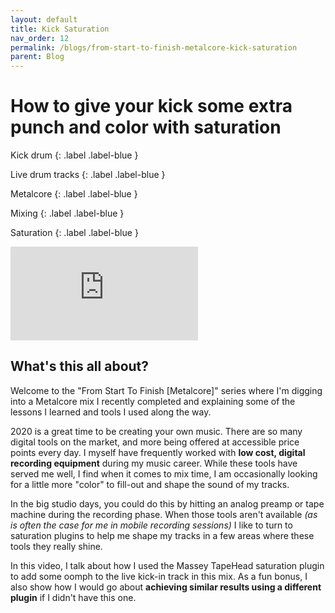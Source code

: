 ```yaml
---
layout: default
title: Kick Saturation
nav_order: 12
permalink: /blogs/from-start-to-finish-metalcore-kick-saturation
parent: Blog
---
```


# How to give your kick some extra punch and color with saturation

Kick drum
{: .label .label-blue }

Live drum tracks
{: .label .label-blue }

Metalcore
{: .label .label-blue }

Mixing
{: .label .label-blue }

Saturation
{: .label .label-blue }

<div class="video-container">
  <iframe src="https://www.youtube-nocookie.com/embed/m5c46goglL4?rel=0" title="YouTube video player" frameborder="0" allow="accelerometer; autoplay; clipboard-write; encrypted-media; gyroscope; picture-in-picture" allowfullscreen></iframe>
</div>

## What's this all about?

Welcome to the "From Start To Finish [Metalcore]" series where I'm digging into a Metalcore mix I recently completed and explaining some of the lessons I learned and tools I used along the way.


2020 is a great time to be creating your own music. There are so many digital tools on the market, and more being offered at accessible price points every day. I myself have frequently worked with **low cost, digital recording equipment** during my music career. While these tools have served me well, I find when it comes to mix time, I am occasionally looking for a little more "color" to fill-out and shape the sound of my tracks.

In the big studio days, you could do this by hitting an analog preamp or tape machine during the recording phase. When those tools aren't available _(as is often the case for me in mobile recording sessions)_ I like to turn to saturation plugins to help me shape my tracks in a few areas where these tools they really shine.

In this video, I talk about how I used the Massey TapeHead saturation plugin to add some oomph to the live kick-in track in this mix. As a fun bonus, I also show how I would go about **achieving similar results using a different plugin** if I didn't have this one.

